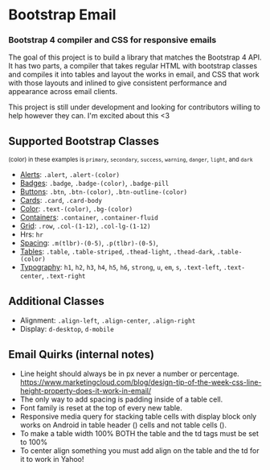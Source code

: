 # Bootstrap Email
### Bootstrap 4 compiler and CSS for responsive emails

The goal of this project is to build a library that matches the Bootstrap 4 API. It has two parts, a compiler that takes regular HTML with bootstrap classes and compiles it into tables and layout the works in email, and CSS that work with those layouts and inlined to give consistent performance and appearance across email clients.

This project is still under development and looking for contributors willing to help however they can. I'm excited about this <3

## Supported Bootstrap Classes
<small>(color) in these examples is `primary`, `secondary`, `success`, `warning`, `danger`, `light`, and `dark`</small>
- [Alerts](https://getbootstrap.com/docs/4.0/components/alerts/): `.alert`, `.alert-(color)`
- [Badges](https://getbootstrap.com/docs/4.0/components/badge/): `.badge`, `.badge-(color)`, `.badge-pill`
- [Buttons](https://getbootstrap.com/docs/4.0/components/buttons/): `.btn`, `.btn-(color)`, `.btn-outline-(color)`
- [Cards](https://getbootstrap.com/docs/4.0/components/card/): `.card`, `.card-body`
- [Color](https://getbootstrap.com/docs/4.0/utilities/colors/): `.text-(color)`, `.bg-(color)`
- [Containers](https://getbootstrap.com/docs/4.0/layout/overview/#containers): `.container`, `.container-fluid`
- [Grid](https://getbootstrap.com/docs/4.0/layout/grid/): `.row`, `.col-(1-12)`, `.col-lg-(1-12)`
- Hrs: `hr`
- [Spacing](https://getbootstrap.com/docs/4.0/utilities/spacing/): `.m(tlbr)-(0-5)`, `.p(tlbr)-(0-5)`,
- [Tables](https://getbootstrap.com/docs/4.0/content/tables/): `.table`, `.table-striped`, `.thead-light`, `.thead-dark`, `.table-(color)`
- [Typography](https://getbootstrap.com/docs/4.0/content/typography/): `h1`, `h2`, `h3`, `h4`, `h5`, `h6`, `strong`, `u`, `em`, `s`, `.text-left`, `.text-center`, `.text-right`

## Additional Classes
- Alignment: `.align-left`, `.align-center`, `.align-right`
- Display: `d-desktop`, `d-mobile`

## Email Quirks (internal notes)
- Line height should always be in px never a number or percentage. https://www.marketingcloud.com/blog/design-tip-of-the-week-css-line-height-property-does-it-work-in-email/
- The only way to add spacing is padding inside of a table cell.
- Font family is reset at the top of every new table.
- Responsive media query for stacking table cells with display block only works on Android in table header (<th>) cells and not table cells (<td>).
- To make a table width 100% BOTH the table and the td tags must be set to 100%
- To center align something you must add align on the table and the td for it to work in Yahoo!
